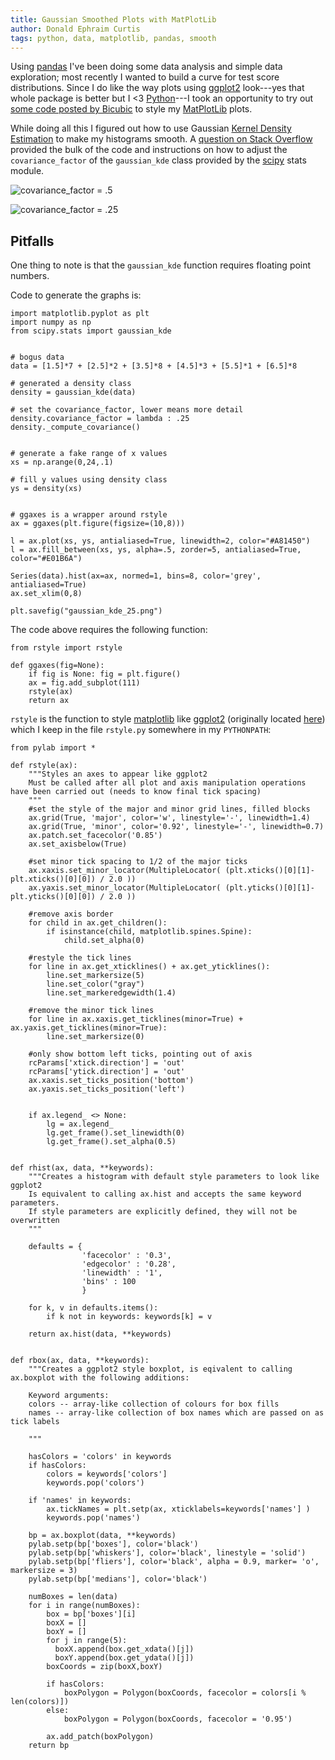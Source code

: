 ```yaml
---
title: Gaussian Smoothed Plots with MatPlotLib
author: Donald Ephraim Curtis
tags: python, data, matplotlib, pandas, smooth
---
```


Using [pandas][pandas] I've been doing some data analysis and simple data exploration; most recently I wanted to build a curve for test score distributions. Since I do like the way plots using [ggplot2][ggplot2] look---yes that whole package is better but I <3 [Python][python]---I took an opportunity to try out [some code posted by Bicubic][matplotlib-ggplot] to style my [MatPlotLib][matplotlib] plots.

While doing all this I figured out how to use Gaussian [Kernel Density Estimation][kde] to make my histograms smooth. A [question on Stack Overflow][so-density] provided the bulk of the code and instructions on how to adjust the `covariance_factor` of the `gaussian_kde` class provided by the [scipy][scipy] stats module.

![`covariance_factor = .5`](/imgs/gaussian_kde_5.png) 

![`covariance_factor = .25`](/imgs/gaussian_kde_25.png) 

## Pitfalls

One thing to note is that the `gaussian_kde` function requires floating point numbers. 

Code to generate the graphs is:

    import matplotlib.pyplot as plt
    import numpy as np
    from scipy.stats import gaussian_kde
    

    # bogus data
    data = [1.5]*7 + [2.5]*2 + [3.5]*8 + [4.5]*3 + [5.5]*1 + [6.5]*8

    # generated a density class
    density = gaussian_kde(data)

    # set the covariance_factor, lower means more detail
    density.covariance_factor = lambda : .25
    density._compute_covariance()


    # generate a fake range of x values
    xs = np.arange(0,24,.1)

    # fill y values using density class
    ys = density(xs)
    

    # ggaxes is a wrapper around rstyle
    ax = ggaxes(plt.figure(figsize=(10,8)))
    
    l = ax.plot(xs, ys, antialiased=True, linewidth=2, color="#A81450")
    l = ax.fill_between(xs, ys, alpha=.5, zorder=5, antialiased=True, color="#E01B6A")
    
    Series(data).hist(ax=ax, normed=1, bins=8, color='grey', antialiased=True)
    ax.set_xlim(0,8)
    
    plt.savefig("gaussian_kde_25.png")


The code above requires the following function:

    from rstyle import rstyle
    
    def ggaxes(fig=None):
        if fig is None: fig = plt.figure()
        ax = fig.add_subplot(111)
        rstyle(ax)
        return ax
        
`rstyle` is the function to style [matplotlib][matplotlib] like [ggplot2][ggplot2] (originally located [here][matplotlib-ggplot]) which I keep in the file `rstyle.py` somewhere in my `PYTHONPATH`:

    from pylab import *
    
    def rstyle(ax):
        """Styles an axes to appear like ggplot2
        Must be called after all plot and axis manipulation operations have been carried out (needs to know final tick spacing)
        """
        #set the style of the major and minor grid lines, filled blocks
        ax.grid(True, 'major', color='w', linestyle='-', linewidth=1.4)
        ax.grid(True, 'minor', color='0.92', linestyle='-', linewidth=0.7)
        ax.patch.set_facecolor('0.85')
        ax.set_axisbelow(True)
    
        #set minor tick spacing to 1/2 of the major ticks
        ax.xaxis.set_minor_locator(MultipleLocator( (plt.xticks()[0][1]-plt.xticks()[0][0]) / 2.0 ))
        ax.yaxis.set_minor_locator(MultipleLocator( (plt.yticks()[0][1]-plt.yticks()[0][0]) / 2.0 ))
    
        #remove axis border
        for child in ax.get_children():
            if isinstance(child, matplotlib.spines.Spine):
                child.set_alpha(0)
    
        #restyle the tick lines
        for line in ax.get_xticklines() + ax.get_yticklines():
            line.set_markersize(5)
            line.set_color("gray")
            line.set_markeredgewidth(1.4)
    
        #remove the minor tick lines
        for line in ax.xaxis.get_ticklines(minor=True) + ax.yaxis.get_ticklines(minor=True):
            line.set_markersize(0)
    
        #only show bottom left ticks, pointing out of axis
        rcParams['xtick.direction'] = 'out'
        rcParams['ytick.direction'] = 'out'
        ax.xaxis.set_ticks_position('bottom')
        ax.yaxis.set_ticks_position('left')
    
    
        if ax.legend_ <> None:
            lg = ax.legend_
            lg.get_frame().set_linewidth(0)
            lg.get_frame().set_alpha(0.5)
    
    
    def rhist(ax, data, **keywords):
        """Creates a histogram with default style parameters to look like ggplot2
        Is equivalent to calling ax.hist and accepts the same keyword parameters.
        If style parameters are explicitly defined, they will not be overwritten
        """
    
        defaults = {
                    'facecolor' : '0.3',
                    'edgecolor' : '0.28',
                    'linewidth' : '1',
                    'bins' : 100
                    }
    
        for k, v in defaults.items():
            if k not in keywords: keywords[k] = v
    
        return ax.hist(data, **keywords)
    
    
    def rbox(ax, data, **keywords):
        """Creates a ggplot2 style boxplot, is eqivalent to calling ax.boxplot with the following additions:
    
        Keyword arguments:
        colors -- array-like collection of colours for box fills
        names -- array-like collection of box names which are passed on as tick labels
    
        """
    
        hasColors = 'colors' in keywords
        if hasColors:
            colors = keywords['colors']
            keywords.pop('colors')
    
        if 'names' in keywords:
            ax.tickNames = plt.setp(ax, xticklabels=keywords['names'] )
            keywords.pop('names')
    
        bp = ax.boxplot(data, **keywords)
        pylab.setp(bp['boxes'], color='black')
        pylab.setp(bp['whiskers'], color='black', linestyle = 'solid')
        pylab.setp(bp['fliers'], color='black', alpha = 0.9, marker= 'o', markersize = 3)
        pylab.setp(bp['medians'], color='black')
    
        numBoxes = len(data)
        for i in range(numBoxes):
            box = bp['boxes'][i]
            boxX = []
            boxY = []
            for j in range(5):
              boxX.append(box.get_xdata()[j])
              boxY.append(box.get_ydata()[j])
            boxCoords = zip(boxX,boxY)
    
            if hasColors:
                boxPolygon = Polygon(boxCoords, facecolor = colors[i % len(colors)])
            else:
                boxPolygon = Polygon(boxCoords, facecolor = '0.95')
    
            ax.add_patch(boxPolygon)
        return bp

[scipy]: http://www.scipy.org
[kde]: http://en.wikipedia.org/wiki/Kernel_density_estimation
[matplotlib]: http://matplotlib.org
[python]: http://python.org
[messy-mind]: http://messymind.net/
[ggplot2]: http://ggplot2.org
[so-density]: http://stackoverflow.com/questions/4150171/how-to-create-a-density-plot-in-matplotlib
[matplotlib-ggplot]: http://messymind.net/2012/07/making-matplotlib-look-like-ggplot/
[pandas]: http://pandas.pydata.org
[pandas-viz]: http://pandas.pydata.org/pandas-docs/stable/visualization.html
